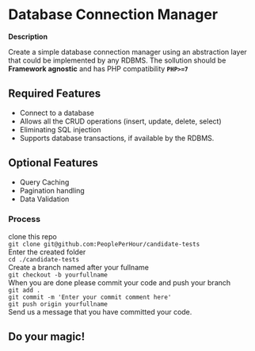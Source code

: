 # Database Connection Manager

**Description**

Create a simple database connection manager using an abstraction layer that could be implemented by any RDBMS.
The sollution should be **Framework agnostic** and has PHP compatibility **`PHP>=7`**
<br />

## Required Features
- Connect to a database
- Allows all the CRUD operations (insert, update, delete, select)
- Eliminating SQL injection
- Supports database transactions, if available by the RDBMS.

## Optional Features
- Query Caching
- Pagination handling
- Data Validation

### Process

clone this repo<br>
`git clone git@github.com:PeoplePerHour/candidate-tests`
<br>
Enter the created folder<br>
`cd ./candidate-tests`<br>
Create a branch named after your fullname<br>
`git checkout -b yourfullname`<br>
When you are done please commit your code and push your branch<br>
`git add .`<br>
`git commit -m 'Enter your commit comment here'`<br>
`git push origin yourfullname`<br>
Send us a message that you have committed your code.

## Do your magic!
